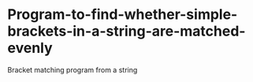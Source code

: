 # Program-to-find-whether-simple-brackets-in-a-string-are-matched-evenly
Bracket matching program from a string
